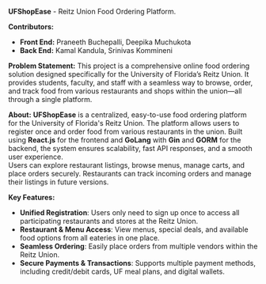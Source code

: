 **UFShopEase** - Reitz Union Food Ordering Platform.

**Contributors:**
- **Front End:** Praneeth Buchepalli, Deepika Muchukota
- **Back End:** Kamal Kandula, Srinivas Kommineni

**Problem Statement:**
This project is a comprehensive online food ordering solution designed specifically for the University of Florida’s Reitz Union. It provides students, faculty, and staff with a seamless way to browse, order, and track food from various restaurants and shops within the union—all through a single platform. 

**About:**
**UFShopEase** is a centralized, easy-to-use food ordering platform for the University of Florida's Reitz Union. The platform allows users to register once and order food from various restaurants in the union. Built using **React.js** for the frontend and **GoLang** with **Gin** and **GORM** for the backend, the system ensures scalability, fast API responses, and a smooth user experience.  
Users can explore restaurant listings, browse menus, manage carts, and place orders securely. Restaurants can track incoming orders and manage their listings in future versions.

**Key Features:**
- **Unified Registration**: Users only need to sign up once to access all participating restaurants and stores at the Reitz Union.
- **Restaurant & Menu Access**: View menus, special deals, and available food options from all eateries in one place.  
- **Seamless Ordering**: Easily place orders from multiple vendors within the Reitz Union. 
- **Secure Payments & Transactions**: Supports multiple payment methods, including credit/debit cards, UF meal plans, and digital wallets.  
